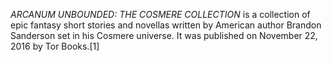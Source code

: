 _ARCANUM UNBOUNDED: THE COSMERE COLLECTION_ is a collection of epic fantasy short stories and novellas written by American author Brandon Sanderson set in his Cosmere universe. It was published on November 22, 2016 by Tor Books.[1]
